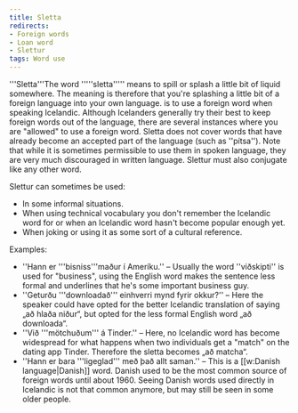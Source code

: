 ```yaml
---
title: Sletta
redirects:
- Foreign words
- Loan word
- Slettur
tags: Word use
---
```


'''Sletta'''<ref group="lower-alpha">The word '''''sletta''''' means to spill or splash a little bit of liquid somewhere. The meaning is therefore that you're splashing a little bit of a foreign language into your own language.</ref> is to use a foreign word when speaking Icelandic. Although Icelanders generally try their best to keep foreign words out of the language, there are several instances where you are "allowed" to use a foreign word. Sletta does not cover words that have already become an accepted part of the language (such as ''pítsa''). Note that while it is sometimes permissible to use them in spoken language, they are very much discouraged in written language. Slettur must also conjugate like any other word.  

Slettur can sometimes be used:  

* In some informal situations.  
* When using technical vocabulary you don't remember the Icelandic word for or when an Icelandic word hasn't become popular enough yet.  
* When joking or using it as some sort of a cultural reference.  

Examples:  

* ''Hann er '''bisniss'''maður í Ameríku.'' – Usually the word ''viðskipti'' is used for "business", using the English word makes the sentence less formal and underlines that he's some important business guy.  
* ''Geturðu '''downloadað''' einhverri mynd fyrir okkur?'' – Here the speaker could have opted for the better Icelandic translation of saying „að hlaða niður“, but opted for the less formal English word „að downloada“.  
* ''Við '''mötchuðum''' á Tinder.'' – Here, no Icelandic word has become widespread for what happens when two individuals get a "match" on the dating app Tinder. Therefore the sletta becomes „að matcha“.  
* ''Hann er bara '''ligeglad''' með það allt saman.'' – This is a [[w:Danish language|Danish]] word. Danish used to be the most common source of foreign words until about 1960. Seeing Danish words used directly in Icelandic is not that common anymore, but may still be seen in some older people.  

